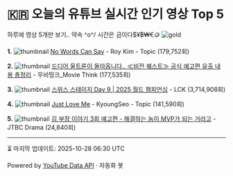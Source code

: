 # 🇰🇷 오늘의 유튜브 실시간 인기 영상 Top 5

하루에 영상 5개만 보기.. 약속 \^o^/ 
시간은 금이다$¥฿₩€🪙
![gold](https://media.tenor.com/your-gif-id.gif)


**1.** ![thumbnail](https://i.ytimg.com/vi/nwksfZMJXXs/default.jpg)
[No Words Can Say](https://youtube.com/watch?v=nwksfZMJXXs) - Roy Kim - Topic (179,752회)

**2.** ![thumbnail](https://i.ytimg.com/vi/V9RzKHp1Z2w/default.jpg)
[드디어 울트론이 돌아옵니다.. ≪비전 퀘스트≫ 공식 예고편 유출 내용 총정리](https://youtube.com/watch?v=V9RzKHp1Z2w) - 무비띵크_Movie Think (177,535회)

**3.** ![thumbnail](https://i.ytimg.com/vi/SvdbbVYdu40/default.jpg)
[스위스 스테이지 Day 9 | 2025 월드 챔피언십](https://youtube.com/watch?v=SvdbbVYdu40) - LCK (3,714,908회)

**4.** ![thumbnail](https://i.ytimg.com/vi/jUMZ9IeoJtU/default.jpg)
[Just Love Me](https://youtube.com/watch?v=jUMZ9IeoJtU) - KyoungSeo - Topic (141,590회)

**5.** ![thumbnail](https://i.ytimg.com/vi/pfnXiPRPCts/default.jpg)
[김 부장 이야기 3회 예고편 - 해결하는 놈이 MVP가 되는 거라고](https://youtube.com/watch?v=pfnXiPRPCts) - JTBC Drama (24,840회)


---
⏳ 마지막 업데이트: 2025-10-28 06:30 UTC

Powered by [YouTube Data API](https://developers.google.com/youtube/v3/docs/videos/list) · 자동화 봇